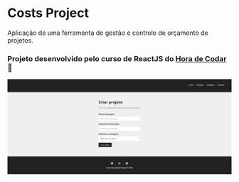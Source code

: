 # Costs Project

Aplicação de uma ferramenta de gestão e controle de orçamento de projetos.

### Projeto desenvolvido pelo curso de ReactJS do <a href="https://www.youtube.com/@MatheusBattisti">Hora de Codar</a> 💜

<img src="./public/img/project_interface.png">